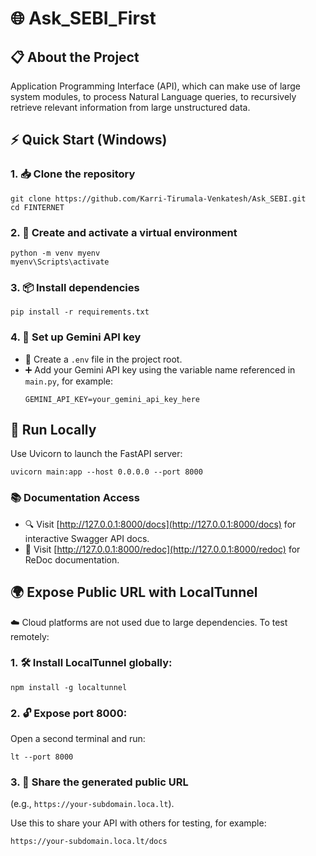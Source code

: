# 🌐 Ask_SEBI_First

## 📋 About the Project

Application Programming Interface (API), which can make use of large system modules, to process Natural Language queries, to recursively retrieve relevant information from large unstructured data.

## ⚡ Quick Start (Windows)

### 1. 📥 **Clone the repository**
   ```shell
   git clone https://github.com/Karri-Tirumala-Venkatesh/Ask_SEBI.git
   cd FINTERNET
   ```

### 2. 🐍 **Create and activate a virtual environment**
   ```shell
   python -m venv myenv
   myenv\Scripts\activate
   ```

### 3. 📦 **Install dependencies**
   ```shell
   pip install -r requirements.txt
   ```

### 4. 🔑 **Set up Gemini API key**
   - 📝 Create a `.env` file in the project root.
   - ➕ Add your Gemini API key using the variable name referenced in `main.py`, for example:
     ```
     GEMINI_API_KEY=your_gemini_api_key_here
     ```

## 🏃 Run Locally

Use Uvicorn to launch the FastAPI server:

```shell
uvicorn main:app --host 0.0.0.0 --port 8000
```

### 📚 Documentation Access

- 🔍 Visit [http://127.0.0.1:8000/docs](http://127.0.0.1:8000/docs) for interactive Swagger API docs.
- 📖 Visit [http://127.0.0.1:8000/redoc](http://127.0.0.1:8000/redoc) for ReDoc documentation.

## 🌍 Expose Public URL with LocalTunnel

☁️ Cloud platforms are not used due to large dependencies. To test remotely:

### 1. 🛠️ **Install LocalTunnel globally:**
   ```shell
   npm install -g localtunnel
   ```

### 2. 🔓 **Expose port 8000:**
   Open a second terminal and run:
   ```shell
   lt --port 8000
   ```

### 3. 🔗 **Share the generated public URL**
   (e.g., `https://your-subdomain.loca.lt`).
   
   Use this to share your API with others for testing, for example:
   
   `https://your-subdomain.loca.lt/docs`
